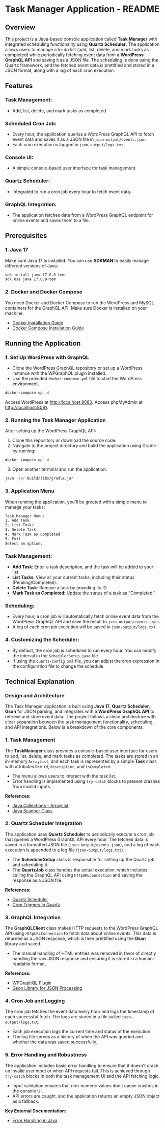 # Task Manager Application - README

## Overview
This project is a Java-based console application called **Task Manager** with integrated scheduling functionality using **Quartz Scheduler**. The application allows users to manage a to-do list (add, list, delete, and mark tasks as completed) while periodically fetching event data from a **WordPress GraphQL API** and saving it as a JSON file. The scheduling is done using the Quartz framework, and the fetched event data is prettified and stored in a JSON format, along with a log of each cron execution.

## Features
### Task Management:
- Add, list, delete, and mark tasks as completed.

### Scheduled Cron Job:
- Every hour, the application queries a WordPress GraphQL API to fetch event data and saves it as a JSON file in `json-output/events.json`.
- Each cron execution is logged in `json-output/logs.txt`.

### Console UI:
- A simple console-based user interface for task management.

### Quartz Scheduler:
- Integrated to run a cron job every hour to fetch event data.

### GraphQL Integration:
- The application fetches data from a WordPress GraphQL endpoint for online events and saves them to a file.

## Prerequisites
### 1. Java 17
Make sure Java 17 is installed. You can use **SDKMAN** to easily manage different versions of Java:

```bash
sdk install java 17.0.8-tem
sdk use java 17.0.8-tem
````

### 2. Docker and Docker Compose

You need Docker and Docker Compose to run the WordPress and MySQL containers for the GraphQL API. Make sure Docker is installed on your machine.

- [Docker Installation Guide](https://docs.docker.com/get-docker/)
- [Docker Compose Installation Guide](https://docs.docker.com/compose/install/)

## Running the Application

### 1. Set Up WordPress with GraphQL

- Clone the WordPress GraphQL repository or set up a WordPress instance with the WPGraphQL plugin installed.
- Use the provided `docker-compose.yml` file to start the WordPress environment.

```bash
docker-compose up -d
````

Access WordPress at [http://localhost:8080](http://localhost:8080).
Access phpMyAdmin at [http://localhost:8081](http://localhost:8081).

### 2. Running the Task Manager Application

After setting up the WordPress GraphQL API:

1. Clone this repository or download the source code.
2. Navigate to the project directory and build the application using Gradle by running:

```bash
docker compose up -d
```

3. Open another terminal and run the application:

```bash
java -jar build/libs/gradle.jar
```

### 3. Application Menu
When running the application, you'll be greeted with a simple menu to manage your tasks:

```bash
Task Manager Menu:
1. Add Task
2. List Tasks
3. Delete Task
4. Mark Task as Completed
5. Exit
Select an option:
```

### Task Management:
- **Add Task**: Enter a task description, and the task will be added to your list.
- **List Tasks**: View all your current tasks, including their status (Pending/Completed).
- **Delete Task**: Remove a task by providing its ID.
- **Mark Task as Completed**: Update the status of a task as "Completed."

### Scheduling:
- Every hour, a cron job will automatically fetch online event data from the WordPress GraphQL API and save the result to `json-output/events.json`.
- A log of each cron job execution will be saved in `json-output/logs.txt`.

### 4. Customizing the Scheduler:
- By default, the cron job is scheduled to run every hour. You can modify the interval in the `SchedulerSetup.java` file.
- If using the `quartz-config.xml` file, you can adjust the cron expression in the configuration file to change the schedule.

## Technical Explanation

### Design and Architecture
The Task Manager application is built using **Java 17**, **Quartz Scheduler**, **Gson** for JSON parsing, and integrates with a **WordPress GraphQL API** to retrieve and store event data. The project follows a clean architecture with clear separation between the task management functionality, scheduling, and API integrations. Below is a breakdown of the core components:

### 1. Task Management
The **TaskManager** class provides a console-based user interface for users to add, list, delete, and mark tasks as completed. The tasks are stored in an in-memory `ArrayList`, and each task is represented by a simple **Task** class with attributes like `id`, `description`, and `isCompleted`.

- The menu allows users to interact with the task list.
- Error handling is implemented using `try-catch` blocks to prevent crashes from invalid inputs.

**References:**
- [Java Collections - ArrayList](https://docs.oracle.com/javase/8/docs/api/java/util/ArrayList.html)
- [Java Scanner Class](https://docs.oracle.com/javase/8/docs/api/java/util/Scanner.html)

### 2. Quartz Scheduler Integration
The application uses **Quartz Scheduler** to periodically execute a cron job that queries a WordPress GraphQL API every hour. The fetched data is saved in a formatted JSON file (`json-output/events.json`), and a log of each execution is appended to a log file (`json-output/logs.txt`).

- The **SchedulerSetup** class is responsible for setting up the Quartz job and scheduling it.
- The **QuartzJob** class handles the actual execution, which includes calling the GraphQL API using `HttpURLConnection` and saving the response as a JSON file.

**References:**
- [Quartz Scheduler](http://www.quartz-scheduler.org/)
- [Cron Triggers in Quartz](https://www.quartz-scheduler.org/documentation/quartz-2.3.0/tutorials/crontrigger.html)

### 3. GraphQL Integration
The **GraphQLClient** class makes HTTP requests to the WordPress GraphQL API using `HttpURLConnection` to fetch data about online events. This data is returned as a JSON response, which is then prettified using the **Gson** library and saved.

- The manual handling of HTML entities was removed in favor of directly handling the raw JSON response and ensuring it is stored in a human-readable format.

**References:**
- [WPGraphQL Plugin](https://www.wpgraphql.com/)
- [Gson Library for JSON Processing](https://github.com/google/gson)

### 4. Cron Job and Logging
The cron job fetches the event data every hour and logs the timestamp of each successful fetch. The logs are stored in a file called `json-output/logs.txt`.

- Each job execution logs the current time and status of the execution.
- The log file serves as a history of when the API was queried and whether the data was saved successfully.

### 5. Error Handling and Robustness
The application includes basic error handling to ensure that it doesn't crash on invalid user input or when API requests fail. This is achieved through `try-catch` blocks in both the task management UI and the API fetching logic.

- Input validation ensures that non-numeric values don’t cause crashes in the console UI.
- API errors are caught, and the application returns an empty JSON object as a fallback.

**Key External Documentation:**
- [Error Handling in Java](https://docs.oracle.com/javase/tutorial/essential/exceptions/handling.html)
